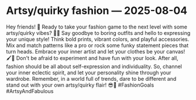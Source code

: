 # Artsy/quirky fashion — 2025-08-04

Hey friends! 👋 Ready to take your fashion game to the next level with some artsy/quirky vibes? 🎨✨ Say goodbye to boring outfits and hello to expressing your unique style! Think bold prints, vibrant colors, and playful accessories. Mix and match patterns like a pro or rock some funky statement pieces that turn heads. Embrace your inner artist and let your clothes be your canvas! 🖌️💃 Don't be afraid to experiment and have fun with your look. After all, fashion should be all about self-expression and individuality. So, channel your inner eclectic spirit, and let your personality shine through your wardrobe. Remember, in a world full of trends, dare to be different and stand out with your own artsy/quirky flair! 😎🌟 #FashionGoals #ArtsyAndFabulous